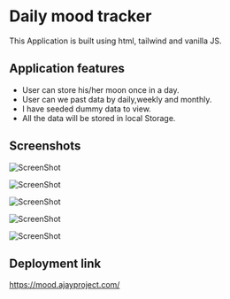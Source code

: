 # Daily mood tracker

This Application is built using html, tailwind and vanilla JS.

## Application features

- User can store his/her moon once in a day.
- User can we past data by daily,weekly and monthly.
- I have seeded dummy data to view.
- All the data will be stored in local Storage.

## Screenshots

![ScreenShot](https://i.postimg.cc/pTmLGZyp/Screenshot-2025-03-18-at-8-14-46-PM.png)

![ScreenShot](https://i.postimg.cc/13y5hPfx/Screenshot-2025-03-18-at-8-14-58-PM.png)

![ScreenShot](https://i.postimg.cc/yY48j0K8/Screenshot-2025-03-18-at-8-18-25-PM.png)

![ScreenShot](https://i.postimg.cc/vT9HMZry/Screenshot-2025-03-18-at-8-18-34-PM.png)

![ScreenShot](https://i.postimg.cc/g24cG5Zx/Screenshot-2025-03-18-at-8-18-41-PM.png)

## Deployment link

https://mood.ajayproject.com/
